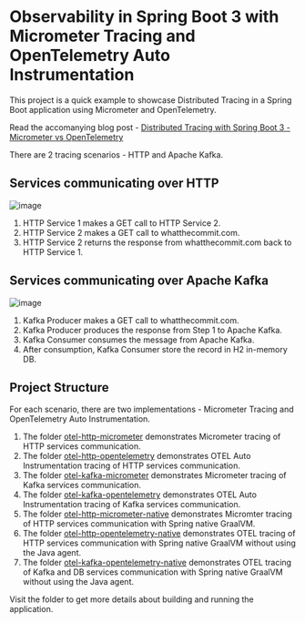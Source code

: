 # Observability in Spring Boot 3 with Micrometer Tracing and OpenTelemetry Auto Instrumentation

This project is a quick example to showcase Distributed Tracing in a Spring Boot application using Micrometer and OpenTelemetry.

Read the accomanying blog post - [Distributed Tracing with Spring Boot 3 - Micrometer vs OpenTelemetry](https://itnext.io/distributed-tracing-with-spring-boot-3-micrometer-vs-opentelemetry-b3593546f61b?sk=d248c1121df43e7884d2e9779e508b79)

There are 2 tracing scenarios - HTTP and Apache Kafka.

## Services communicating over HTTP

![image](https://user-images.githubusercontent.com/4991449/140835345-a2af5646-2488-456d-9296-7baa21b06028.png)

1. HTTP Service 1 makes a GET call to HTTP Service 2.
2. HTTP Service 2 makes a GET call to whatthecommit.com.
3. HTTP Service 2 returns the response from whatthecommit.com back to HTTP Service 1.

## Services communicating over Apache Kafka

![image](https://user-images.githubusercontent.com/4991449/140835427-c652c835-c90c-4864-9014-fcf5a45727b7.png)

1. Kafka Producer makes a GET call to whatthecommit.com.
2. Kafka Producer produces the response from Step 1 to Apache Kafka.
3. Kafka Consumer consumes the message from Apache Kafka.
4. After consumption, Kafka Consumer store the record in H2 in-memory DB.

## Project Structure

For each scenario, there are two implementations - Micrometer Tracing and OpenTelemetry Auto Instrumentation.

1. The folder [otel-http-micrometer](https://github.com/xsreality/spring-boot-tracing-demo/tree/main/otel-http-micrometer) demonstrates Micrometer tracing of HTTP services communication.
2. The folder [otel-http-opentelemetry](https://github.com/xsreality/spring-boot-tracing-demo/tree/main/otel-http-opentelemetry) demonstrates OTEL Auto Instrumentation tracing of HTTP services communication.
3. The folder [otel-kafka-micrometer](https://github.com/xsreality/spring-boot-tracing-demo/tree/main/otel-kafka-micrometer) demonstrates Micrometer tracing of Kafka services communication.
4. The folder [otel-kafka-opentelemetry](https://github.com/xsreality/spring-boot-tracing-demo/tree/main/otel-kafka-opentelemetry) demonstrates OTEL Auto Instrumentation tracing of Kafka services communication.
5. The folder [otel-http-micrometer-native](https://github.com/xsreality/spring-boot-tracing-demo/tree/main/otel-http-micrometer-native) demonstrates Micromter tracing of HTTP services communication with Spring native GraalVM.
6. The folder [otel-http-opentelemetry-native](https://github.com/xsreality/spring-boot-tracing-demo/tree/main/otel-http-opentelemetry-native) demonstrates OTEL tracing of HTTP services communication with Spring native GraalVM without using the Java agent.
7. The folder [otel-kafka-opentelemetry-native](https://github.com/xsreality/spring-boot-tracing-demo/tree/main/otel-kafka-opentelemetry-native) demonstrates OTEL tracing of Kafka and DB services communication with Spring native GraalVM without using the Java agent.

Visit the folder to get more details about building and running the application.
